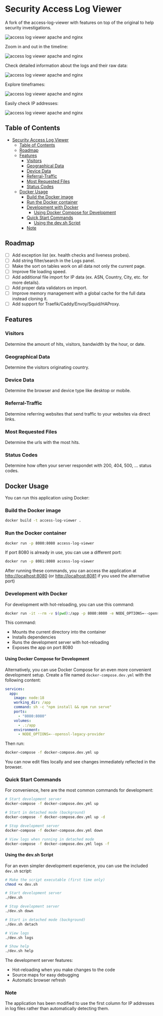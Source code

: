 # Security Access Log Viewer

A fork of the access-log-viewer with features on top of the original to help security investigations.

![access log viewer apache and nginx](public/ss01.png)

Zoom in and out in the timeline:

![access log viewer apache and nginx](public/ss02.png)

Check detailed information about the logs and their raw data:

![access log viewer apache and nginx](public/ss03.png)

Explore timeframes:

![access log viewer apache and nginx](public/ss04.png)

Easily check IP addresses:

![access log viewer apache and nginx](public/ss05.png)

## Table of Contents

- [Security Access Log Viewer](#security-access-log-viewer)
  - [Table of Contents](#table-of-contents)
  - [Roadmap](#roadmap)
  - [Features](#features)
    - [Visitors](#visitors)
    - [Geographical Data](#geographical-data)
    - [Device Data](#device-data)
    - [Referral-Traffic](#referral-traffic)
    - [Most Requested Files](#most-requested-files)
    - [Status Codes](#status-codes)
  - [Docker Usage](#docker-usage)
    - [Build the Docker image](#build-the-docker-image)
    - [Run the Docker container](#run-the-docker-container)
    - [Development with Docker](#development-with-docker)
      - [Using Docker Compose for Development](#using-docker-compose-for-development)
    - [Quick Start Commands](#quick-start-commands)
      - [Using the dev.sh Script](#using-the-devsh-script)
    - [Note](#note)

## Roadmap

- [ ] Add exception list (ex. health checks and liveness probes).
- [ ] Add string filter/search in the Logs panel.
- [ ] Make the sort on tables work on all data not only the current page.
- [ ] Improve file loading speed.
- [ ] Add additional file import for IP data (ex. ASN, Country, City, etc. for more details).
- [ ] Add proper data validators on import.
- [ ] Improve memory management with a global cache for the full data instead cloning it.
- [ ] Add support for Traefik/Caddy/Envoy/Squid/HAProxy.

## Features

### Visitors

Determine the amount of hits, visitors, bandwidth by the hour, or date.

### Geographical Data

Determine the visitors originating country.

### Device Data

Determine the browser and device type like desktop or mobile.

### Referral-Traffic

Determine referring websites that send traffic to your websites via direct links.

### Most Requested Files

Determine the urls with the most hits.

### Status Codes

Determine how often your server respondet with 200, 404, 500, ...  status codes.

## Docker Usage

You can run this application using Docker:

### Build the Docker image

```bash
docker build -t access-log-viewer .
```

### Run the Docker container

```bash
docker run -p 8080:8080 access-log-viewer
```

If port 8080 is already in use, you can use a different port:

```bash
docker run -p 8081:8080 access-log-viewer
```

After running these commands, you can access the application at <http://localhost:8080> (or <http://localhost:8081> if you used the alternative port)

### Development with Docker

For development with hot-reloading, you can use this command:

```bash
docker run -it --rm -v $(pwd):/app -p 8080:8080 -e NODE_OPTIONS=--openssl-legacy-provider node:18 sh -c "cd /app && npm install && npm run serve"
```

This command:

- Mounts the current directory into the container
- Installs dependencies
- Runs the development server with hot-reloading
- Exposes the app on port 8080

#### Using Docker Compose for Development

Alternatively, you can use Docker Compose for an even more convenient development setup. Create a file named `docker-compose.dev.yml` with the following content:

```yaml
services:
  app:
    image: node:18
    working_dir: /app
    command: sh -c "npm install && npm run serve"
    ports:
      - "8080:8080"
    volumes:
      - .:/app
    environment:
      - NODE_OPTIONS=--openssl-legacy-provider
```

Then run:

```bash
docker-compose -f docker-compose.dev.yml up
```

You can now edit files locally and see changes immediately reflected in the browser.

### Quick Start Commands

For convenience, here are the most common commands for development:

```bash
# Start development server
docker-compose -f docker-compose.dev.yml up

# Start in detached mode (background)
docker-compose -f docker-compose.dev.yml up -d

# Stop development server
docker-compose -f docker-compose.dev.yml down

# View logs when running in detached mode
docker-compose -f docker-compose.dev.yml logs -f
```

#### Using the dev.sh Script

For an even simpler development experience, you can use the included `dev.sh` script:

```bash
# Make the script executable (first time only)
chmod +x dev.sh

# Start development server
./dev.sh

# Stop development server
./dev.sh down

# Start in detached mode (background)
./dev.sh detach

# View logs
./dev.sh logs

# Show help
./dev.sh help
```

The development server features:

- Hot-reloading when you make changes to the code
- Source maps for easy debugging
- Automatic browser refresh

### Note

The application has been modified to use the first column for IP addresses in log files rather than automatically detecting them.
